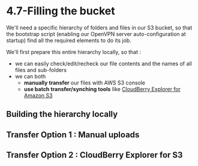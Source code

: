 # 4.7-Filling the bucket

We'll need a specific hierarchy of folders and files in our S3 bucket, so that the bootstrap script \(enabling our OpenVPN server auto-configuration at startup\) find all the required elements to do its job.

We'll first prepare this entire hierarchy locally, so that :

* we can easily check/edit/recheck our file contents and the names of all files and sub-folders
* we can both
  * **manually transfer** our files with AWS S3 console
  * **use batch transfer/synching tools** like [CloudBerry Explorer for Amazon S3](../proposed-solution/tools.md#cloudberry-explorer-for-amazon-s3-free-version)

## Building the hierarchy locally



## Transfer Option 1 : Manual uploads



## Transfer Option 2 : CloudBerry Explorer for S3



